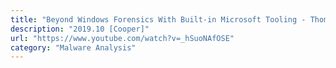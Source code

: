```yaml
---
title: "Beyond Windows Forensics With Built-in Microsoft Tooling - Thomas Fischer"
description: "2019.10 [Cooper]"
url: "https://www.youtube.com/watch?v=_hSuoNAfOSE"
category: "Malware Analysis"
---
```

